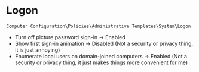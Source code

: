 # Logon

`Computer Configuration\Policies\Administrative Templates\System\Logon`

- Turn off picture password sign-in -> Enabled
- Show first sign-in animation -> Disabled (Not a security or privacy thing, it is just annoying)
- Enumerate local users on domain-joined computers -> Enabled (Not a security or privacy thing, it just makes things more convenient for me)